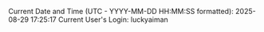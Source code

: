 Current Date and Time (UTC - YYYY-MM-DD HH:MM:SS formatted): 2025-08-29 17:25:17
Current User's Login: luckyaiman
